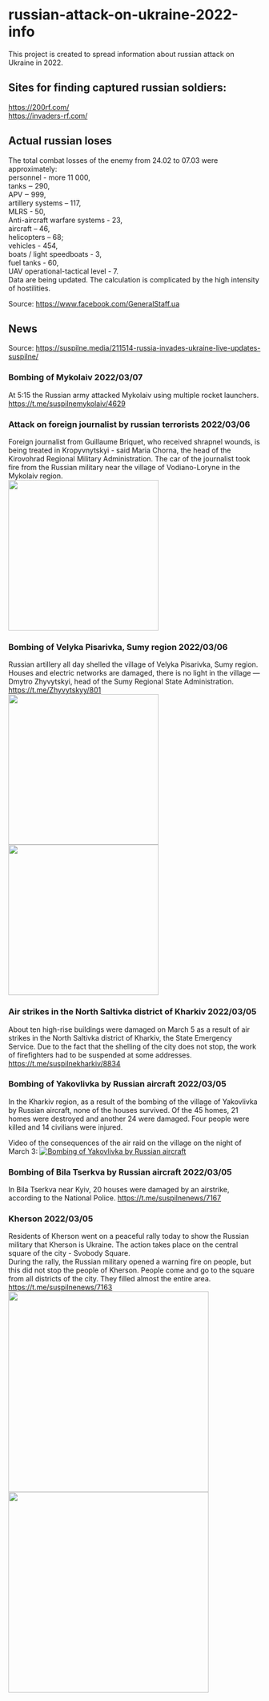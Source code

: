 # russian-attack-on-ukraine-2022-info

This project is created to spread information about russian attack on Ukraine in 2022.

## Sites for finding captured russian soldiers:
https://200rf.com/  
https://invaders-rf.com/

## Actual russian loses
The total combat losses of the enemy from 24.02 to 07.03 were approximately:  
personnel - more 11 000,  
tanks ‒ 290,  
APV  ‒ 999,  
artillery systems – 117,  
MLRS - 50,  
Anti-aircraft warfare systems - 23,  
aircraft – 46,   
helicopters – 68;  
vehicles - 454,  
boats / light speedboats - 3,  
fuel tanks - 60,   
UAV operational-tactical level - 7.  
Data are being updated. The calculation is complicated by the high intensity of hostilities.

Source: https://www.facebook.com/GeneralStaff.ua

## News  
Source: https://suspilne.media/211514-russia-invades-ukraine-live-updates-suspilne/  

### Bombing of Mykolaiv 2022/03/07
At 5:15 the Russian army attacked Mykolaiv using multiple rocket launchers.  
https://t.me/suspilnemykolaiv/4629  

### Attack on foreign journalist by russian terrorists 2022/03/06
Foreign journalist from Guillaume Briquet, who received shrapnel wounds, is being treated in Kropyvnytskyi - said Maria Chorna, the head of the Kirovohrad Regional Military Administration. The car of the journalist took fire from the Russian military near the village of Vodiano-Loryne in the Mykolaiv region.  
<img src="https://user-images.githubusercontent.com/46224733/156990743-7c452094-05f8-4e06-b088-7896945fd52c.jpg" height="300">

### Bombing of Velyka Pisarivka, Sumy region 2022/03/06
Russian artillery all day shelled the village of Velyka Pisarivka, Sumy region. Houses and electric networks are damaged, there is no light in the village — Dmytro Zhyvytskyi, head of the Sumy Regional State Administration.  
https://t.me/Zhyvytskyy/801  
<img src="https://user-images.githubusercontent.com/46224733/156913568-0d72aef3-f34d-4865-997a-93a7851da69e.jpeg" height="300">
<img src="https://user-images.githubusercontent.com/46224733/156913577-68e687a3-4ada-4bd5-951a-e0f3ef826e25.jpeg" height="300">  

### Air strikes in the North Saltivka district of Kharkiv 2022/03/05
About ten high-rise buildings were damaged on March 5 as a result of air strikes in the North Saltivka district of Kharkiv, the State Emergency Service. Due to the fact that the shelling of the city does not stop, the work of firefighters had to be suspended at some addresses.  
https://t.me/suspilnekharkiv/8834  

### Bombing of Yakovlivka by Russian aircraft 2022/03/05
In the Kharkiv region, as a result of the bombing of the village of Yakovlivka by Russian aircraft, none of the houses survived. Of the 45 homes, 21 homes were destroyed and another 24 were damaged. Four people were killed and 14 civilians were injured.

Video of the consequences of the air raid on the village on the night of March 3:
[![Bombing of Yakovlivka by Russian aircraft](http://img.youtube.com/vi/_kfOF9TuchY/0.jpg)](https://www.youtube.com/watch?v=_kfOF9TuchY)  

### Bombing of Bila Tserkva by Russian aircraft 2022/03/05  
In Bila Tserkva near Kyiv, 20 houses were damaged by an airstrike, according to the National Police.
https://t.me/suspilnenews/7167  

### Kherson 2022/03/05
Residents of Kherson went on a peaceful rally today to show the Russian military that Kherson is Ukraine. The action takes place on the central square of the city - Svobody Square.    
During the rally, the Russian military opened a warning fire on people, but this did not stop the people of Kherson. People come and go to the square from all districts of the city. They filled almost the entire area.  
https://t.me/suspilnenews/7163  
<img src="https://user-images.githubusercontent.com/46224733/156897973-c897de33-2520-4f9b-ac2d-a5077d66bf40.jpg" width="400">
<img src="https://user-images.githubusercontent.com/46224733/156897979-9cd08700-08d9-411b-a506-88e989c8bc04.jpg" width="400">

